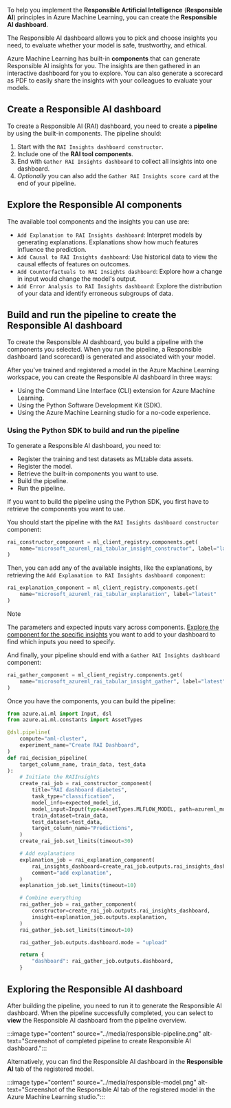 To help you implement the **Responsible Artificial Intelligence** (**Responsible AI**) principles in Azure Machine Learning, you can create the **Responsible AI dashboard**.

The Responsible AI dashboard allows you to pick and choose insights you need, to evaluate whether your model is safe, trustworthy, and ethical.

Azure Machine Learning has built-in **components** that can generate Responsible AI insights for you. The insights are then gathered in an interactive dashboard for you to explore. You can also generate a scorecard as PDF to easily share the insights with your colleagues to evaluate your models.

## Create a Responsible AI dashboard

To create a Responsible AI (RAI) dashboard, you need to create a **pipeline** by using the built-in components. The pipeline should:

1. Start with the `RAI Insights dashboard constructor`.
1. Include one of the **RAI tool components**.
1. End with `Gather RAI Insights dashboard` to collect all insights into one dashboard.
1. *Optionally* you can also add the `Gather RAI Insights score card` at the end of your pipeline.

## Explore the Responsible AI components

The available tool components and the insights you can use are:

- `Add Explanation to RAI Insights dashboard`: Interpret models by generating explanations. Explanations show how much features influence the prediction.
- `Add Causal to RAI Insights dashboard`: Use historical data to view the causal effects of features on outcomes.
- `Add Counterfactuals to RAI Insights dashboard`: Explore how a change in input would change the model's output.
- `Add Error Analysis to RAI Insights dashboard`: Explore the distribution of your data and identify erroneous subgroups of data.

## Build and run the pipeline to create the Responsible AI dashboard

To create the Responsible AI dashboard, you build a pipeline with the components you selected. When you run the pipeline, a Responsible dashboard (and scorecard) is generated and associated with your model.

After you've trained and registered a model in the Azure Machine Learning workspace, you can create the Responsible AI dashboard in three ways:

- Using the Command Line Interface (CLI) extension for Azure Machine Learning.
- Using the Python Software Development Kit (SDK).
- Using the Azure Machine Learning studio for a no-code experience.

### Using the Python SDK to build and run the pipeline

To generate a Responsible AI dashboard, you need to:

- Register the training and test datasets as MLtable data assets.
- Register the model.
- Retrieve the built-in components you want to use.
- Build the pipeline.
- Run the pipeline.

If you want to build the pipeline using the Python SDK, you first have to retrieve the components you want to use.

You should start the pipeline with the `RAI Insights dashboard constructor` component:

```python
rai_constructor_component = ml_client_registry.components.get(
    name="microsoft_azureml_rai_tabular_insight_constructor", label="latest"
)
```

Then, you can add any of the available insights, like the explanations, by retrieving the `Add Explanation to RAI Insights dashboard component`:

```python
rai_explanation_component = ml_client_registry.components.get(
    name="microsoft_azureml_rai_tabular_explanation", label="latest"
)
```

> [!Note]
> The parameters and expected inputs vary across components. [Explore the component for the specific insights](/azure/machine-learning/how-to-responsible-ai-insights-sdk-cli?view=azureml-api-2&tabs=python?azure-portal=true) you want to add to your dashboard to find which inputs you need to specify.

And finally, your pipeline should end with a `Gather RAI Insights dashboard` component:

```python
rai_gather_component = ml_client_registry.components.get(
    name="microsoft_azureml_rai_tabular_insight_gather", label="latest"
)
```

Once you have the components, you can build the pipeline:

```python
from azure.ai.ml import Input, dsl
from azure.ai.ml.constants import AssetTypes

@dsl.pipeline(
    compute="aml-cluster",
    experiment_name="Create RAI Dashboard",
)
def rai_decision_pipeline(
    target_column_name, train_data, test_data
):
    # Initiate the RAIInsights
    create_rai_job = rai_constructor_component(
        title="RAI dashboard diabetes",
        task_type="classification",
        model_info=expected_model_id,
        model_input=Input(type=AssetTypes.MLFLOW_MODEL, path=azureml_model_id),
        train_dataset=train_data,
        test_dataset=test_data,
        target_column_name="Predictions",
    )
    create_rai_job.set_limits(timeout=30)

    # Add explanations
    explanation_job = rai_explanation_component(
        rai_insights_dashboard=create_rai_job.outputs.rai_insights_dashboard,
        comment="add explanation", 
    )
    explanation_job.set_limits(timeout=10)

    # Combine everything
    rai_gather_job = rai_gather_component(
        constructor=create_rai_job.outputs.rai_insights_dashboard,
        insight=explanation_job.outputs.explanation,
    )
    rai_gather_job.set_limits(timeout=10)

    rai_gather_job.outputs.dashboard.mode = "upload"

    return {
        "dashboard": rai_gather_job.outputs.dashboard,
    }

```

## Exploring the Responsible AI dashboard

After building the pipeline, you need to run it to generate the Responsible AI dashboard. When the pipeline successfully completed, you can select to **view** the Responsible AI dashboard from the pipeline overview.

:::image type="content" source="../media/responsible-pipeline.png" alt-text="Screenshot of completed pipeline to create Responsible AI dashboard.":::

Alternatively, you can find the Responsible AI dashboard in the **Responsible AI** tab of the registered model.

:::image type="content" source="../media/responsible-model.png" alt-text="Screenshot of the Responsible AI tab of the registered model in the Azure Machine Learning studio.":::